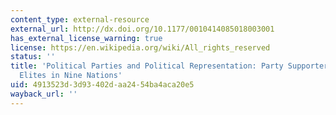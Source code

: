 ```yaml
---
content_type: external-resource
external_url: http://dx.doi.org/10.1177/0010414085018003001
has_external_license_warning: true
license: https://en.wikipedia.org/wiki/All_rights_reserved
status: ''
title: 'Political Parties and Political Representation: Party Supporters and Party
  Elites in Nine Nations'
uid: 4913523d-3d93-402d-aa24-54ba4aca20e5
wayback_url: ''
---
```

